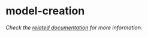 # model-creation

_Check the [related documentation](https://docs.swiss-ai-center.ch/reference/core-concepts/service/) for more information._
